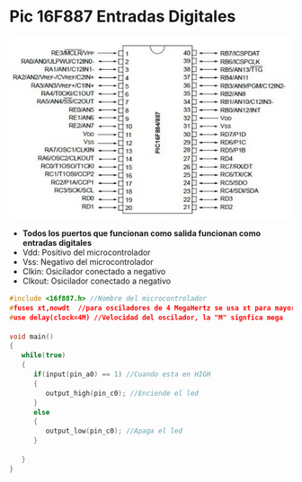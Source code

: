 # Pic 16F887 Entradas Digitales

<img src="https://github.com/IDiegoUlises/Pic-Entradas-Digitales/blob/main/Images/16f887-Pic.png"  />

* **Todos los puertos que funcionan como salida funcionan como entradas digitales**
* Vdd: Positivo del microcontrolador
* Vss: Negativo del microcontrolador
* Clkin: Osicilador conectado a negativo
* Clkout: Osicilador conectado a negativo

```c
#include <16f887.h> //Nombre del microcontrolador
#fuses xt,nowdt  //para osciladores de 4 MegaHertz se usa xt para mayores usa hs
#use delay(clock=4M) //Velocidad del oscilador, la "M" signfica mega

void main()
{
   while(true)
   {
      if(input(pin_a0) == 1) //Cuando esta en HIGH
      {
         output_high(pin_c0); //Enciende el led
      }
      else
      {
         output_low(pin_c0); //Apaga el led
      }
      
   }
}
```
